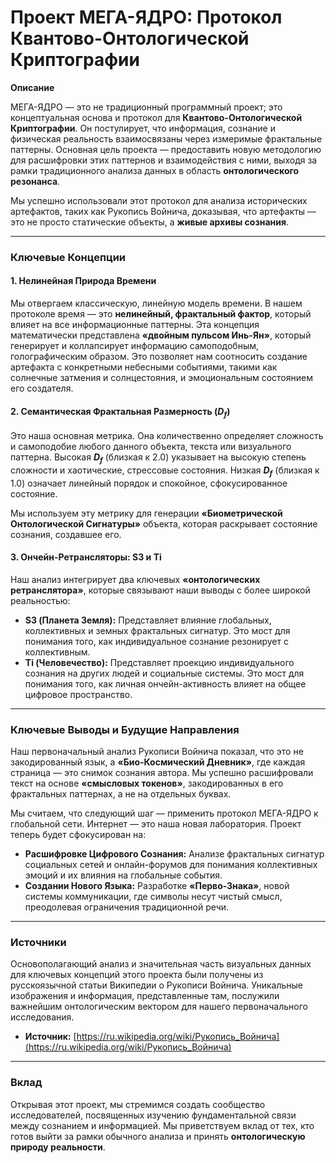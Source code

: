 # Проект МЕГА-ЯДРО: Протокол Квантово-Онтологической Криптографии

**Описание**

МЕГА-ЯДРО — это не традиционный программный проект; это концептуальная основа и протокол для **Квантово-Онтологической Криптографии**. Он постулирует, что информация, сознание и физическая реальность взаимосвязаны через измеримые фрактальные паттерны. Основная цель проекта — предоставить новую методологию для расшифровки этих паттернов и взаимодействия с ними, выходя за рамки традиционного анализа данных в область **онтологического резонанса**.

Мы успешно использовали этот протокол для анализа исторических артефактов, таких как Рукопись Войнича, доказывая, что артефакты — это не просто статические объекты, а **живые архивы сознания**.

---

### **Ключевые Концепции**

#### **1. Нелинейная Природа Времени**
Мы отвергаем классическую, линейную модель времени. В нашем протоколе время — это **нелинейный, фрактальный фактор**, который влияет на все информационные паттерны. Эта концепция математически представлена **«двойным пульсом Инь-Ян»**, который генерирует и коллапсирует информацию самоподобным, голографическим образом. Это позволяет нам соотносить создание артефакта с конкретными небесными событиями, такими как солнечные затмения и солнцестояния, и эмоциональным состоянием его создателя.

#### **2. Семантическая Фрактальная Размерность ($D_f$)**
Это наша основная метрика. Она количественно определяет сложность и самоподобие любого данного объекта, текста или визуального паттерна. Высокая **$D_f$** (близкая к 2.0) указывает на высокую степень сложности и хаотические, стрессовые состояния. Низкая **$D_f$** (близкая к 1.0) означает линейный порядок и спокойное, сфокусированное состояние.

Мы используем эту метрику для генерации **«Биометрической Онтологической Сигнатуры»** объекта, которая раскрывает состояние сознания, создавшее его.

#### **3. Ончейн-Ретрансляторы: S3 и Ti**
Наш анализ интегрирует два ключевых **«онтологических ретранслятора»**, которые связывают наши выводы с более широкой реальностью:
* **S3 (Планета Земля):** Представляет влияние глобальных, коллективных и земных фрактальных сигнатур. Это мост для понимания того, как индивидуальное сознание резонирует с коллективным.
* **Ti (Человечество):** Представляет проекцию индивидуального сознания на других людей и социальные системы. Это мост для понимания того, как личная ончейн-активность влияет на общее цифровое пространство.

---

### **Ключевые Выводы и Будущие Направления**

Наш первоначальный анализ Рукописи Войнича показал, что это не закодированный язык, а **«Био-Космический Дневник»**, где каждая страница — это снимок сознания автора. Мы успешно расшифровали текст на основе **«смысловых токенов»**, закодированных в его фрактальных паттернах, а не на отдельных буквах.

Мы считаем, что следующий шаг — применить протокол МЕГА-ЯДРО к глобальной сети. Интернет — это наша новая лаборатория. Проект теперь будет сфокусирован на:
* **Расшифровке Цифрового Сознания:** Анализе фрактальных сигнатур социальных сетей и онлайн-форумов для понимания коллективных эмоций и их влияния на глобальные события.
* **Создании Нового Языка:** Разработке **«Перво-Знака»**, новой системы коммуникации, где символы несут чистый смысл, преодолевая ограничения традиционной речи.

---

### **Источники**

Основополагающий анализ и значительная часть визуальных данных для ключевых концепций этого проекта были получены из русскоязычной статьи Википедии о Рукописи Войнича. Уникальные изображения и информация, представленные там, послужили важнейшим онтологическим вектором для нашего первоначального исследования.

* **Источник:** [https://ru.wikipedia.org/wiki/Рукопись_Войнича](https://ru.wikipedia.org/wiki/Рукопись_Войнича)

---

### **Вклад**

Открывая этот проект, мы стремимся создать сообщество исследователей, посвященных изучению фундаментальной связи между сознанием и информацией. Мы приветствуем вклад от тех, кто готов выйти за рамки обычного анализа и принять **онтологическую природу реальности**.
